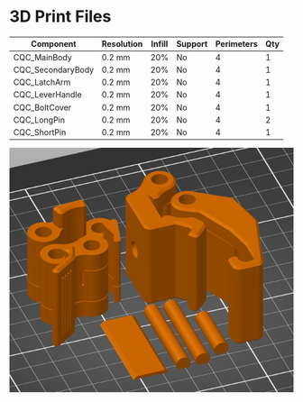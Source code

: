 # 3D Print Files
| Component              | Resolution | Infill | Support | Perimeters | Qty |
|-------------------|------------|--------|---------|------------|-----|
| CQC_MainBody      | 0.2 mm     | 20%    | No      | 4          | 1   |
| CQC_SecondaryBody | 0.2 mm     | 20%    | No      | 4          | 1   |
| CQC_LatchArm      | 0.2 mm     | 20%    | No      | 4          | 1   |
| CQC_LeverHandle   | 0.2 mm     | 20%    | No      | 4          | 1   |
| CQC_BoltCover     | 0.2 mm     | 20%    | No      | 4          | 1   |
| CQC_LongPin       | 0.2 mm     | 20%    | No      | 4          | 2   |
| CQC_ShortPin      | 0.2 mm     | 20%    | No      | 4          | 1   |

![Screenshot of print orientation](CQC_Print_Orientation_v0.1.jpg)
